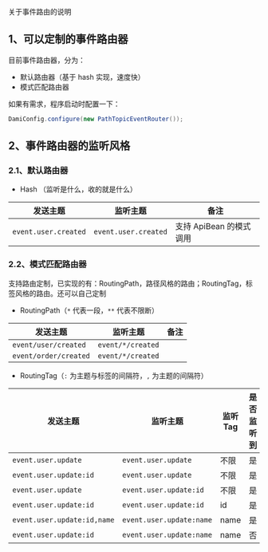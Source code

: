 关于事件路由的说明

## 1、可以定制的事件路由器

目前事件路由器，分为：

* 默认路由器（基于 hash 实现，速度快）
* 模式匹配路由器

如果有需求，程序启动时配置一下：

```java
DamiConfig.configure(new PathTopicEventRouter());
```


## 2、事件路由器的监听风格

### 2.1、默认路由器

* Hash （监听是什么，收的就是什么）

| 发送主题                    | 监听主题                  | 备注               |
|-------------------------|-----------------------|------------------|
| `event.user.created`    | `event.user.created`  | 支持 ApiBean 的模式调用 |



### 2.2、模式匹配路由器

支持路由定制，已实现的有：RoutingPath，路径风格的路由；RoutingTag，标签风格的路由。还可以自己定制

* RoutingPath（`*` 代表一段，`**` 代表不限断）

| 发送主题                  | 监听主题              | 备注  |
|-----------------------|-------------------|-----|
| `event/user/created`  | `event/*/created` |     |
| `event/order/created` | `event/*/created` |     |


* RoutingTag（`:` 为主题与标签的间隔符，`,` 为主题的间隔符）


| 发送主题                             | 监听主题                   | 监听Tag | 是否监听到  |
|----------------------------------|----------------------------|----------|----------|
| `event.user.update`       | `event.user.update`        | 不限 | 是 |
| `event.user.update:id`       | `event.user.update`        | 不限 | 是 |
| `event.user.update`       | `event.user.update:id`        | 不限 | 是 |
| `event.user.update:id` | `event.user.update:id`        |     id     | 是 |
| `event.user.update:id,name ` | `event.user.update:name ` |     name     | 是 |
| `event.user.update:id` | `event.user.update:name`        |     name     | 否 |
